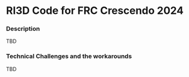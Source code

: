 # RI3D Code for FRC Crescendo 2024

### Description
TBD

### Technical Challenges and the workarounds
TBD

